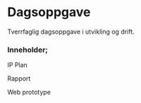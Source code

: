 # Dagsoppgave
Tverrfaglig dagsoppgave i utvikling og drift.

### Inneholder;
IP Plan

Rapport

Web prototype